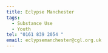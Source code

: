 ```yaml
---
title: Eclypse Manchester
tags:
  - Substance Use
  - Youth
tel: "0161 839 2054 "
email: eclypsemanchester@cgl.org.uk
---
```

